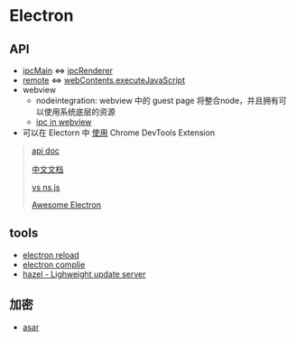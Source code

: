 # Electron

## API

* [ipcMain](https://electron.atom.io/docs/api/ipc-main/) <=> [ipcRenderer](https://electron.atom.io/docs/api/ipc-renderer/)
* [remote](https://electron.atom.io/docs/api/remote/) <=> [webContents.executeJavaScript](https://electron.atom.io/docs/api/web-contents/#contentsexecutejavascriptcode-usergesture-callback)
* webview
  * nodeintegration: webview 中的 guest page 将整合node，并且拥有可以使用系统底层的资源
  * [ipc in webview](https://github.com/electron/electron/blob/master/docs/api/webview-tag.md#event-ipc-message)
* 可以在 Electorn 中 [使用](https://electronjs.org/docs/tutorial/devtools-extension) Chrome DevTools Extension

> [api doc](https://electron.atom.io/docs/api/)
>
> [中文文档](https://github.com/electron/electron/tree/master/docs-translations/zh-CN)
>
> [vs ns.js](https://electron.atom.io/docs/development/atom-shell-vs-node-webkit/)
>
> [Awesome Electron](https://github.com/sindresorhus/awesome-electron)

## tools

* [electron reload](https://github.com/yan-foto/electron-reload)
* [electron complie](https://github.com/electron/electron-compile)
* [hazel - Lighweight update server](https://github.com/zeit/hazel)

## 加密

* [asar](https://www.npmjs.com/package/asar)
